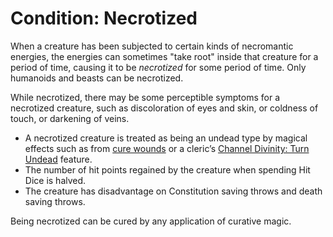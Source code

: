 # Condition: Necrotized
When a creature has been subjected to certain kinds of necromantic energies, the energies can sometimes "take root" inside that creature for a period of time, causing it to be *necrotized* for some period of time. Only humanoids and beasts can be necrotized.

While necrotized, there may be some perceptible symptoms for a necrotized creature, such as discoloration of eyes and skin, or coldness of touch, or darkening of veins.

* A necrotized creature is treated as being an undead type by magical effects such as from [cure wounds](../Magic/Spells/cure-wounds.md) or a cleric’s [Channel Divinity: Turn Undead](../Classes/Cleric/index.md#channel-divinity-turn-undead) feature.
* The number of hit points regained by the creature when spending Hit Dice is halved.
* The creature has disadvantage on Constitution saving throws and death saving throws.

Being necrotized can be cured by any application of curative magic.
